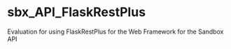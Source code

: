 # sbx_API_FlaskRestPlus
Evaluation for using FlaskRestPlus for the Web Framework for the Sandbox API
